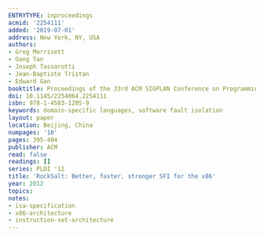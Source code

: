 ```yaml
---
ENTRYTYPE: inproceedings
acmid: '2254111'
added: '2019-07-01'
address: New York, NY, USA
authors:
- Greg Morrisett
- Gang Tan
- Joseph Tassarotti
- Jean-Baptiste Tristan
- Edward Gan
booktitle: Proceedings of the 33rd ACM SIGPLAN Conference on Programming Language Design and Implementation
doi: 10.1145/2254064.2254111
isbn: 978-1-4503-1205-9
keywords: domain-specific languages, software fault isolation
layout: paper
location: Beijing, China
numpages: '10'
pages: 395-404
publisher: ACM
read: false
readings: []
series: PLDI '12
title: 'RockSalt: Better, faster, stronger SFI for the x86'
year: 2012
topics:
notes:
- isa-specification
- x86-architecture
- instruction-set-architecture
---
```

